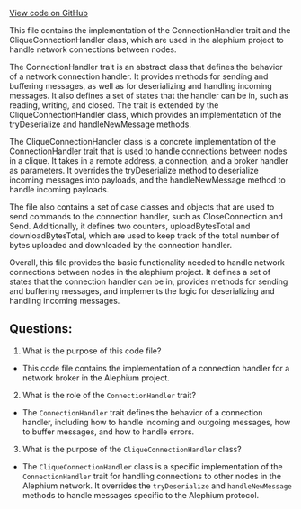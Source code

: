[View code on GitHub](https://github.com/alephium/alephium/flow/src/main/scala/org/alephium/flow/network/broker/ConnectionHandler.scala)

This file contains the implementation of the ConnectionHandler trait and the CliqueConnectionHandler class, which are used in the alephium project to handle network connections between nodes. 

The ConnectionHandler trait is an abstract class that defines the behavior of a network connection handler. It provides methods for sending and buffering messages, as well as for deserializing and handling incoming messages. It also defines a set of states that the handler can be in, such as reading, writing, and closed. The trait is extended by the CliqueConnectionHandler class, which provides an implementation of the tryDeserialize and handleNewMessage methods. 

The CliqueConnectionHandler class is a concrete implementation of the ConnectionHandler trait that is used to handle connections between nodes in a clique. It takes in a remote address, a connection, and a broker handler as parameters. It overrides the tryDeserialize method to deserialize incoming messages into payloads, and the handleNewMessage method to handle incoming payloads. 

The file also contains a set of case classes and objects that are used to send commands to the connection handler, such as CloseConnection and Send. Additionally, it defines two counters, uploadBytesTotal and downloadBytesTotal, which are used to keep track of the total number of bytes uploaded and downloaded by the connection handler. 

Overall, this file provides the basic functionality needed to handle network connections between nodes in the alephium project. It defines a set of states that the connection handler can be in, provides methods for sending and buffering messages, and implements the logic for deserializing and handling incoming messages.
## Questions: 
 1. What is the purpose of this code file?
- This code file contains the implementation of a connection handler for a network broker in the Alephium project.

2. What is the role of the `ConnectionHandler` trait?
- The `ConnectionHandler` trait defines the behavior of a connection handler, including how to handle incoming and outgoing messages, how to buffer messages, and how to handle errors.

3. What is the purpose of the `CliqueConnectionHandler` class?
- The `CliqueConnectionHandler` class is a specific implementation of the `ConnectionHandler` trait for handling connections to other nodes in the Alephium network. It overrides the `tryDeserialize` and `handleNewMessage` methods to handle messages specific to the Alephium protocol.